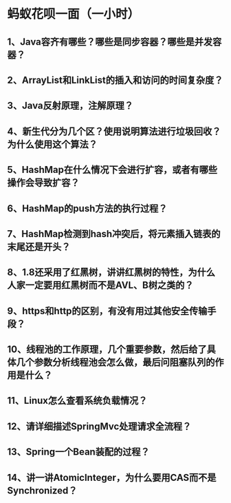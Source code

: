 # 蚂蚁花呗一面（一小时）

## 1、Java容齐有哪些？哪些是同步容器？哪些是并发容器？

## 2、ArrayList和LinkList的插入和访问的时间复杂度？

## 3、Java反射原理，注解原理？

## 4、新生代分为几个区？使用说明算法进行垃圾回收？为什么使用这个算法？

## 5、HashMap在什么情况下会进行扩容，或者有哪些操作会导致扩容？

## 6、HashMap的push方法的执行过程？

## 7、HashMap检测到hash冲突后，将元素插入链表的末尾还是开头？

## 8、1.8还采用了红黑树，讲讲红黑树的特性，为什么人家一定要用红黑树而不是AVL、B树之类的？

## 9、https和http的区别，有没有用过其他安全传输手段？

## 10、线程池的工作原理，几个重要参数，然后给了具体几个参数分析线程池会怎么做，最后问阻塞队列的作用是什么？

## 11、Linux怎么查看系统负载情况？

## 12、请详细描述SpringMvc处理请求全流程？

## 13、Spring一个Bean装配的过程？

## 14、讲一讲AtomicInteger，为什么要用CAS而不是Synchronized？